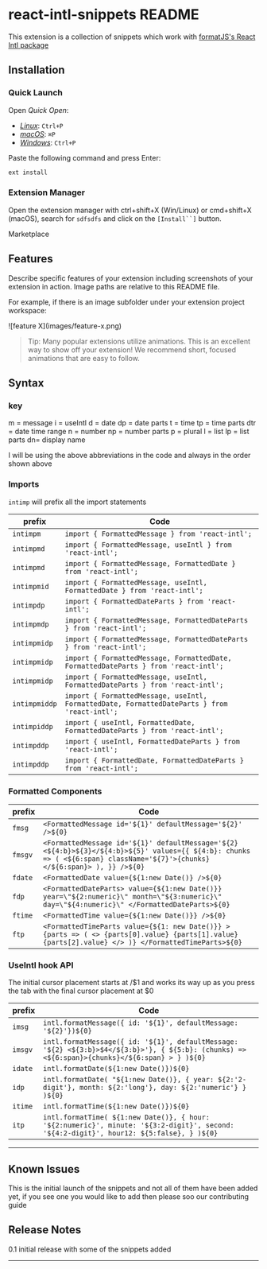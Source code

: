# react-intl-snippets README

This extension is a collection of snippets which work with [formatJS's React Intl package](https://formatjs.io/)

## Installation

### Quick Launch

Open _Quick Open_:

- [_Linux_](https://code.visualstudio.com/shortcuts/keyboard-shortcuts-linux.pdf): `Ctrl+P`
- [_macOS_](https://code.visualstudio.com/shortcuts/keyboard-shortcuts-macos.pdf): `⌘P`
- [_Windows_](https://code.visualstudio.com/shortcuts/keyboard-shortcuts-windows.pdf): `Ctrl+P`

Paste the following command and press Enter:

```bash
ext install
```

### Extension Manager

Open the extension manager with ctrl+shift+X (Win/Linux) or cmd+shift+X (macOS), search for `sdfsdfs` and click on the ` [Install``] ` button.

Marketplace

## Features

Describe specific features of your extension including screenshots of your extension in action. Image paths are relative to this README file.

For example, if there is an image subfolder under your extension project workspace:

\!\[feature X\]\(images/feature-x.png\)

> Tip: Many popular extensions utilize animations. This is an excellent way to show off your extension! We recommend short, focused animations that are easy to follow.

## Syntax

### key

m = message
i = useIntl
d = date
dp = date parts
t = time
tp = time parts
dtr = date time range
n = number
np = number parts
p = plural
l = list
lp = list parts
dn= display name

I will be using the above abbreviations in the code and always in the order shown above

### Imports

`intimp` will prefix all the import statements

| prefix    | Code                                      |
| --------- | ------------------------------------------------ |
| `intimpm` | `import { FormattedMessage } from 'react-intl';` |
| `intimpmd` | `import { FormattedMessage, useIntl } from 'react-intl';` |
| `intimpmd` | `import { FormattedMessage, FormattedDate } from 'react-intl';` |
| `intimpmid`  | `import { FormattedMessage, useIntl, FormattedDate } from 'react-intl';` |
| `intimpdp` | `import { FormattedDateParts } from 'react-intl';` |
| `intimpmdp` | `import { FormattedMessage, FormattedDateParts } from 'react-intl';` |
| `intimpmidp` | `import { FormattedMessage, FormattedDateParts } from 'react-intl';` |
| `intimpmidp` | `import { FormattedMessage, FormattedDate, FormattedDateParts } from 'react-intl';` |
| `intimpmidp` | `import { FormattedMessage, useIntl, FormattedDateParts } from 'react-intl';` |
| `intimpmiddp` | `import { FormattedMessage, useIntl, FormattedDate, FormattedDateParts } from 'react-intl';` |
| `intimpiddp` | `import { useIntl, FormattedDate, FormattedDateParts } from 'react-intl';` |
| `intimpddp` | `import { useIntl, FormattedDateParts } from 'react-intl';` |
| `intimpddp` | `import { FormattedDate, FormattedDateParts } from 'react-intl';` |

### Formatted Components

| prefix    | Code                                      |
| --------- | ------------------------------------------------ |
| `fmsg` | `<FormattedMessage id='${1}' defaultMessage='${2}' />${0}` |
| `fmsgv` | `<FormattedMessage id='${1}' defaultMessage='${2}<${4:b}>${3}</${4:b}>${5}' values={{ ${4:b}: chunks => ( <${6:span} className='${7}'>{chunks}</${6:span}> ), }} />${0}` |
| `fdate` | `<FormattedDate value={${1:new Date()} />${0}` |
| `fdp` | `<FormattedDateParts> value={${1:new Date()}} year=\"${2:numeric}\" month=\"${3:numeric}\" day=\"${4:numeric}\" </FormattedDateParts>${0}` |
| `ftime` | `<FormattedTime value={${1:new Date()}} />${0}` |
| `ftp` | `<FormattedTimeParts value={${1: new Date()}} > {parts => ( <> {parts[0].value} {parts[1].value} {parts[2].value} </> )} </FormattedTimeParts>${0}` |

### UseIntl hook API

The initial cursor  placement starts at /$1 and works its way up as you press the tab with the final cursor placement at $0

| prefix    | Code                                      |
| --------- | ------------------------------------------------ |
| `imsg` | `intl.formatMessage({ id: '${1}', defaultMessage: '${2}'})${0}` |
| `imsgv` | `intl.formatMessage({ id: '${1}', defaultMessage: '${2} <${3:b}>$4</${3:b}>'}, { ${5:b}: (chunks) => <${6:span}>{chunks}</${6:span} > } )${0}` |
| `idate` | `intl.formatDate(${1:new Date()})${0}` |
| `idp` | `intl.formatDate( "${1:new Date()}, { year: ${2:'2-digit'}, month: ${2:'long'}, day: ${2:'numeric'} } )${0}` |
| `itime` | `intl.formatTime(${1:new Date()})${0}` |
| `itp` | `intl.formatTime( ${1:new Date()}, { hour: '${2:numeric}', minute: '${3:2-digit}', second: '${4:2-digit}', hour12: ${5:false}, } )${0}` |

---

## Known Issues

This is the initial launch of the snippets and not all of them have been added yet, if you see one you would like to add then please soo our contributing guide

## Release Notes

0.1 initial release with some of the snippets added

---
